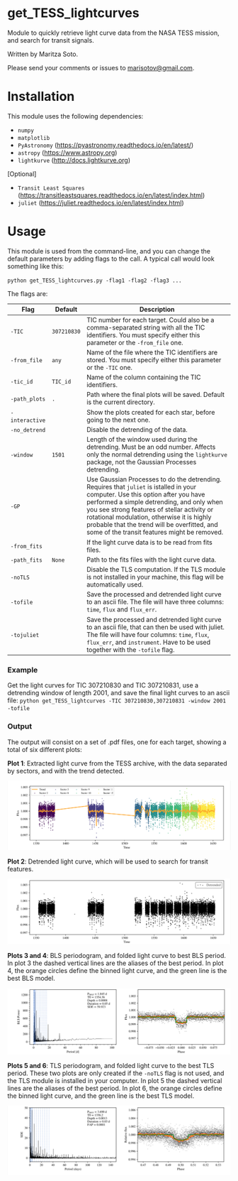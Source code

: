 # get_TESS_lightcurves
 Module to quickly retrieve light curve data from the NASA TESS mission, and search for transit signals. 
 
 Written by Maritza Soto.
 
 Please send your comments or issues to marisotov@gmail.com.
 
 # Installation
 
 This module uses the following dependencies:
 
 * `numpy`
 * `matplotlib`
 * `PyAstronomy` (https://pyastronomy.readthedocs.io/en/latest/)
 * `astropy` (https://www.astropy.org)
 * `lightkurve` (http://docs.lightkurve.org)
 
 [Optional]
 
 * `Transit Least Squares` (https://transitleastsquares.readthedocs.io/en/latest/index.html)
 * `juliet` (https://juliet.readthedocs.io/en/latest/index.html)


 # Usage
 
 This module is used from the command-line, and you can change the default parameters by adding flags to the call. A typical call would look something like this:
 
`python get_TESS_lightcurves.py -flag1 -flag2 -flag3 ...`
 
The flags are:
 
Flag | Default | Description
---- | ------- | -----------
`-TIC` | `307210830` | TIC number for each target. Could also be a comma-separated string with all the TIC identifiers. You must specify either this parameter or the `-from_file` one.
`-from_file` | `any` | Name of the file where the TIC identifiers are stored. You must specify either this parameter or the `-TIC` one.
`-tic_id` | `TIC_id` | Name of the column containing the TIC identifiers.
`-path_plots` | `.` | Path where the final plots will be saved. Default is the current directory.
`-interactive` | | Show the plots created for each star, before going to the next one.
`-no_detrend` | | Disable the detrending of the data.
`-window` | `1501` | Length of the window used during the detrending. Must be an odd number. Affects only the normal detrending using the `lightkurve` package, not the Gaussian Processes detrending.
`-GP` | | Use Gaussian Processes to do the detrending. Requires that `juliet` is istalled in your computer. Use this option after you have performed a simple detrending, and only when you see strong features of stellar activity or rotational modulation, otherwise it is highly probable that the trend will be overfitted, and some of the transit features might be removed.
`-from_fits` | | If the light curve data is to be read from fits files.
`-path_fits` | `None` | Path to the fits files with the light curve data.
`-noTLS` | | Disable the TLS computation. If the TLS module is not installed in your machine, this flag will be automatically used.
`-tofile` | | Save the processed and detrended light curve to an ascii file. The file will have three columns: `time`, `flux` and `flux_err`.
`-tojuliet` | | Save the processed and detrended light curve to an ascii file, that can then be used with juliet. The file will have four columns: `time`, `flux`, `flux_err`, and `instrument`. Have to be used together with the `-tofile` flag.

### Example

Get the light curves for TIC 307210830 and TIC 307210831, use a detrending window of length 2001, and save the final light curves to an ascii file:
`python get_TESS_lightcurves -TIC 307210830,307210831 -window 2001 -tofile`

### Output

The output will consist on a set of .pdf files, one for each target, showing a total of six different plots:

**Plot 1**: Extracted light curve from the TESS archive, with the data separated by sectors, and with the trend detected.

![TESS_p1](https://github.com/msotov/images/blob/master/TESSlc_p1.png)
 
**Plot 2**: Detrended light curve, which will be used to search for transit features.

![Tess_p2](https://github.com/msotov/images/blob/master/TESSlc_p2.png)

**Plots 3 and 4**: BLS periodogram, and folded light curve to best BLS period. In plot 3 the dashed vertical lines are the aliases of the best period. In plot 4, the orange circles define the binned light curve, and the green line is the best BLS model.

![Tess_p3](https://github.com/msotov/images/blob/master/TESSlc_p3.png)

**Plots 5 and 6**: TLS periodogram, and folded light curve to the best TLS period. These two plots are only created if the `-noTLS` flag is not used, and the TLS module is installed in your computer. In plot 5 the dashed vertical lines are the aliases of the best period. In plot 6, the orange circles define the binned light curve, and the green line is the best TLS model.

![Tess_p4](https://github.com/msotov/images/blob/master/TESSlc_p4.png)
